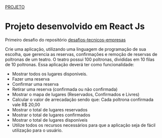 [PROJETO](https://teather-movies-s36w.vercel.app/)

# Projeto desenvolvido em React Js

Primeiro desafio do repositório [desafios-tecnicos-empresas](https://github.com/Thiago-FR/desafios-tecnicos-empresas)

Crie uma aplicação, utilizando uma linguagem de programação de sua escolha, que gerencia as reservas, confirmações e remoção de reservas de poltronas de um teatro. O teatro possui 100 poltronas, divididas em 10 filas de 10 poltronas. Essa aplicação deverá ter como funcionalidade:

* Mostrar todos os lugares disponíveis.
* Fazer uma reserva
* Confirmar uma reserva
* Retirar uma reserva (confirmada ou não confirmada)
* Mostrar o mapa de lugares (Reservados, Confirmados e Livres)
* Calcular o valor de arrecadação sendo que: Cada poltrona confirmada vale R$ 20,00
* Mostrar o total de lugares reservados
* Mostrar o total de lugares confirmados
* Mostrar o total de lugares disponíveis
* Utilize todos os recursos necessários para que a aplicação seja de fácil utilização para o usuário.
